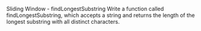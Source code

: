 Sliding Window - findLongestSubstring
Write a function called findLongestSubstring, which accepts a string and returns the length of the longest substring with all distinct characters.
